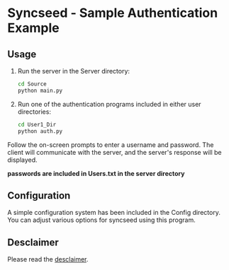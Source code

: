 # Syncseed - Sample Authentication Example

## Usage

1. Run the server in the Server directory:

   ```bash
   cd Source
   python main.py
   ```

2. Run one of the authentication programs included in either user directories:

   ```bash
   cd User1_Dir
   python auth.py
   ```

Follow the on-screen prompts to enter a username and password. The client will communicate with the server, and the server's response will be displayed.

**passwords are included in Users.txt in the server directory**

## Configuration

A simple configuration system has been included in the Config directory. You can adjust various options for syncseed using this program.

## Desclaimer

Please read the [desclaimer](DESCLAIMER.md).
